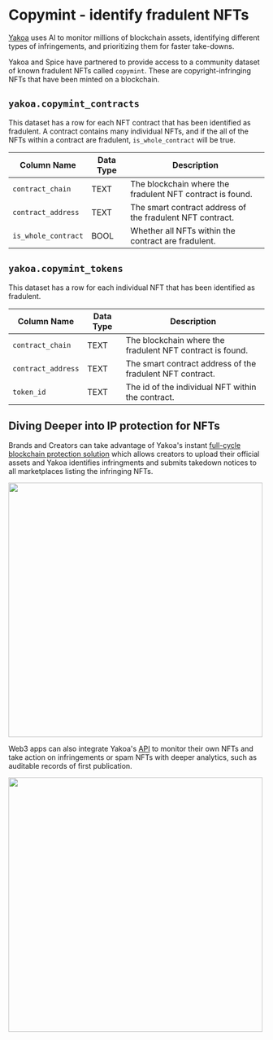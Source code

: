 # Copymint - identify fradulent NFTs

[Yakoa](https://www.yakoa.io/) uses AI to monitor millions of blockchain assets, identifying different types of infringements, and prioritizing them for faster take-downs.

Yakoa and Spice have partnered to provide access to a community dataset of known fradulent NFTs called `copymint`. These are copyright-infringing NFTs that have been minted on a blockchain.

## `yakoa.copymint_contracts`

This dataset has a row for each NFT contract that has been identified as fradulent. A contract contains many individual NFTs, and if the all of the NFTs within a contract are fradulent, `is_whole_contract` will be true.

| Column Name         | Data Type | Description                                               |
| ------------------- | --------- | --------------------------------------------------------- |
| `contract_chain`    | TEXT      | The blockchain where the fradulent NFT contract is found. |
| `contract_address`  | TEXT      | The smart contract address of the fradulent NFT contract. |
| `is_whole_contract` | BOOL      | Whether all NFTs within the contract are fradulent.       |

## `yakoa.copymint_tokens`

This dataset has a row for each individual NFT that has been identified as fradulent.

| Column Name        | Data Type | Description                                               |
| ------------------ | --------- | --------------------------------------------------------- |
| `contract_chain`   | TEXT      | The blockchain where the fradulent NFT contract is found. |
| `contract_address` | TEXT      | The smart contract address of the fradulent NFT contract. |
| `token_id`         | TEXT      | The id of the individual NFT within the contract.         |

## Diving Deeper into IP protection for NFTs

Brands and Creators can take advantage of Yakoa's instant [full-cycle blockchain protection solution](https://www.yakoa.io/solutions/brands-and-creators) which allows creators to upload their official assets and Yakoa identifies infringments and submits takedown notices to all marketplaces listing the infringing NFTs.

<a href="https://www.yakoa.io/solutions/brands-and-creators">
  <img src="https://spiceaistatic.blob.core.windows.net/public/yakoa_brand_creators.png" width="500" />
</a>

Web3 apps can also integrate Yakoa's [API](https://www.yakoa.io/solutions/web3-apps) to monitor their own NFTs and take action on infringements or spam NFTs with deeper analytics, such as auditable records of first publication.

<a href="https://www.yakoa.io/solutions/web3-apps">
  <img src="https://spiceaistatic.blob.core.windows.net/public/yakoa_web3_apps.png" width="500" />
</a>
